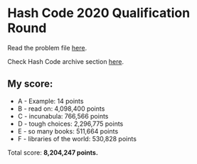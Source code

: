 # Hash Code 2020 Qualification Round

Read the problem file [here](https://storage.googleapis.com/coding-competitions.appspot.com/HC/2020/hashcode_2020_online_qualification_round.pdf).

Check Hash Code archive section [here](https://codingcompetitions.withgoogle.com/hashcode/archive).

## My score:

* A - Example: 14 points
* B - read on: 4,098,400 points
* C - incunabula: 766,566 points
* D - tough choices: 2,296,775 points
* E - so many books: 511,664 points
* F - libraries of the world: 530,828 points

Total score: **8,204,247 points.**
